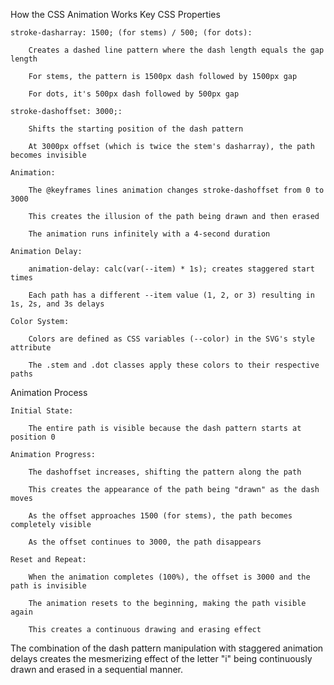 How the CSS Animation Works
Key CSS Properties

    stroke-dasharray: 1500; (for stems) / 500; (for dots):

        Creates a dashed line pattern where the dash length equals the gap length

        For stems, the pattern is 1500px dash followed by 1500px gap

        For dots, it's 500px dash followed by 500px gap

    stroke-dashoffset: 3000;:

        Shifts the starting position of the dash pattern

        At 3000px offset (which is twice the stem's dasharray), the path becomes invisible

    Animation:

        The @keyframes lines animation changes stroke-dashoffset from 0 to 3000

        This creates the illusion of the path being drawn and then erased

        The animation runs infinitely with a 4-second duration

    Animation Delay:

        animation-delay: calc(var(--item) * 1s); creates staggered start times

        Each path has a different --item value (1, 2, or 3) resulting in 1s, 2s, and 3s delays

    Color System:

        Colors are defined as CSS variables (--color) in the SVG's style attribute

        The .stem and .dot classes apply these colors to their respective paths

Animation Process

    Initial State:

        The entire path is visible because the dash pattern starts at position 0

    Animation Progress:

        The dashoffset increases, shifting the pattern along the path

        This creates the appearance of the path being "drawn" as the dash moves

        As the offset approaches 1500 (for stems), the path becomes completely visible

        As the offset continues to 3000, the path disappears

    Reset and Repeat:

        When the animation completes (100%), the offset is 3000 and the path is invisible

        The animation resets to the beginning, making the path visible again

        This creates a continuous drawing and erasing effect

The combination of the dash pattern manipulation with staggered animation delays creates the mesmerizing effect of the letter "i" being continuously drawn and erased in a sequential manner.
